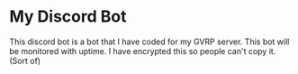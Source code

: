 # My Discord Bot
This discord bot is a bot that I have coded for my GVRP server. This bot will be monitored with uptime.
I have encrypted this so people can't copy it. (Sort of)
